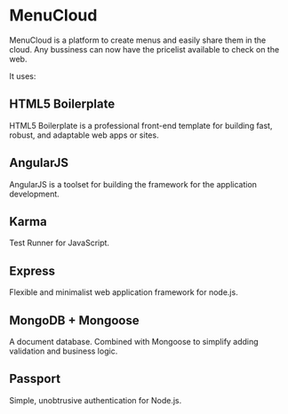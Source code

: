 # MenuCloud

MenuCloud is a platform to create menus and easily share them in the cloud. Any bussiness can now have the pricelist available to check on the web.

It uses:

## HTML5 Boilerplate

HTML5 Boilerplate is a professional front-end template for building fast, robust, and adaptable web apps or sites.

## AngularJS

AngularJS is a toolset for building the framework for the application development.

## Karma

Test Runner for JavaScript.

## Express

Flexible and minimalist web application framework for node.js.

## MongoDB + Mongoose

A document database. Combined with Mongoose to simplify adding validation and business logic.

## Passport 

Simple, unobtrusive authentication for Node.js.
